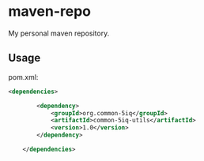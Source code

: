 # maven-repo
My personal maven repository.

## Usage
pom.xml:
```xml
<dependencies>

        <dependency>
            <groupId>org.common-5iq</groupId>
            <artifactId>common-5iq-utils</artifactId>
            <version>1.0</version>
        </dependency>

    </dependencies>
```
